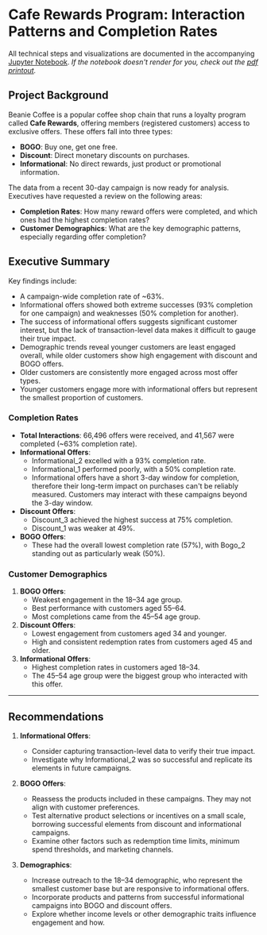 # Cafe Rewards Program: Interaction Patterns and Completion Rates

All technical steps and visualizations are documented in the accompanying [Jupyter Notebook](notebooks/cafe-rewards-program-interaction-patterns-and-completion-rates-final.ipynb).
_If the notebook doesn't render for you, check out the [pdf printout](notebooks/cafe-rewards-program-interaction-patterns-and-completion-rates-final.pdf)._

## Project Background

Beanie Coffee is a popular coffee shop chain that runs a loyalty program called **Cafe Rewards**, offering members (registered customers) access to exclusive offers. These offers fall into three types:
- **BOGO**: Buy one, get one free.
- **Discount**: Direct monetary discounts on purchases.
- **Informational**: No direct rewards, just product or promotional information.

The data from a recent 30-day campaign is now ready for analysis. Executives have requested a review on the following areas:
- **Completion Rates**: How many reward offers were completed, and which ones had the highest completion rates?
- **Customer Demographics**: What are the key demographic patterns, especially regarding offer completion?

## Executive Summary

Key findings include:
- A campaign-wide completion rate of ~63%.
- Informational offers showed both extreme successes (93% completion for one campaign) and weaknesses (50% completion for another).
- The success of informational offers suggests significant customer interest, but the lack of transaction-level data makes it difficult to gauge their true impact.
- Demographic trends reveal younger customers are least engaged overall, while older customers show high engagement with discount and BOGO offers.
- Older customers are consistently more engaged across most offer types.
- Younger customers engage more with informational offers but represent the smallest proportion of customers.


### Completion Rates

- **Total Interactions**: 66,496 offers were received, and 41,567 were completed (~63% completion rate).
- **Informational Offers**:
  - Informational_2 excelled with a 93% completion rate.
  - Informational_1 performed poorly, with a 50% completion rate.
  - Informational offers have a short 3-day window for completion, therefore their long-term impact on purchases can't be reliably measured. Customers may interact with these campaigns beyond the 3-day window.
- **Discount Offers**: 
  - Discount_3 achieved the highest success at 75% completion.
  - Discount_1 was weaker at 49%.
- **BOGO Offers**:
  - These had the overall lowest completion rate (57%), with Bogo_2 standing out as particularly weak (50%).

### Customer Demographics

1. **BOGO Offers**:
   - Weakest engagement in the 18–34 age group.
   - Best performance with customers aged 55–64.
   - Most completions came from the 45–54 age group.
2. **Discount Offers**:
   - Lowest engagement from customers aged 34 and younger.
   - High and consistent redemption rates from customers aged 45 and older.
3. **Informational Offers**:
   - Highest completion rates in customers aged 18–34.
   - The 45–54 age group were the biggest group who interacted with this offer.

---

## Recommendations

1. **Informational Offers**:
   - Consider capturing transaction-level data to verify their true impact.
   - Investigate why Informational_2 was so successful and replicate its elements in future campaigns.

2. **BOGO Offers**:
   - Reassess the products included in these campaigns. They may not align with customer preferences.
   - Test alternative product selections or incentives on a small scale, borrowing successful elements from discount and informational campaigns.
   - Examine other factors such as redemption time limits, minimum spend thresholds, and marketing channels.

3. **Demographics**:
   - Increase outreach to the 18–34 demographic, who represent the smallest customer base but are responsive to informational offers.
   - Incorporate products and patterns from successful informational campaigns into BOGO and discount offers.
   - Explore whether income levels or other demographic traits influence engagement and how.
     

